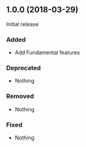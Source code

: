 ## 1.0.0 (2018-03-29)

Initial release

### Added

- Add Fundamental features

### Deprecated

- Nothing

### Removed

- Nothing

### Fixed

- Nothing
